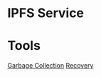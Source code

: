 IPFS Service
============



# Tools
[Garbage Collection](garbage-collection)
[Recovery](recovery.html)
